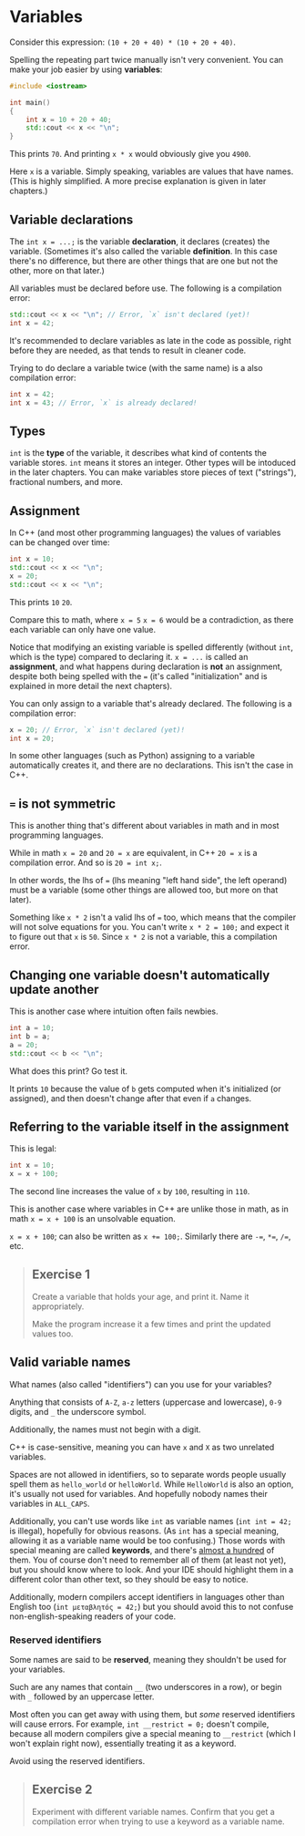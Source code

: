 # Variables

Consider this expression: `(10 + 20 + 40) * (10 + 20 + 40)`.

Spelling the repeating part twice manually isn't very convenient. You can make your job easier by using **variables**:

```cpp
#include <iostream>

int main()
{
    int x = 10 + 20 + 40;
    std::cout << x << "\n";
}
```
This prints `70`. And printing `x * x` would obviously give you `4900`.

Here `x` is a variable. Simply speaking, variables are values that have names. (This is highly simplified. A more precise explanation is given in later chapters.)

## Variable declarations

The `int x = ...;` is the variable **declaration**, it declares (creates) the variable. (Sometimes it's also called the variable **definition**. In this case there's no difference, but there are other things that are one but not the other, more on that later.)

All variables must be declared before use. The following is a compilation error:
```cpp
std::cout << x << "\n"; // Error, `x` isn't declared (yet)!
int x = 42;
```
It's recommended to declare variables as late in the code as possible, right before they are needed, as that tends to result in cleaner code.

Trying to do declare a variable twice (with the same name) is a also compilation error:
```cpp
int x = 42;
int x = 43; // Error, `x` is already declared!
```

## Types

`int` is the **type** of the variable, it describes what kind of contents the variable stores. `int` means it stores an integer. Other types will be intoduced in the later chapters. You can make variables store pieces of text ("strings"), fractional numbers, and more.

## Assignment

In C++ (and most other programming languages) the values of variables can be changed over time:

```cpp
int x = 10;
std::cout << x << "\n";
x = 20;
std::cout << x << "\n";
```
This prints `10` `20`.

Compare this to math, where `x = 5` `x = 6` would be a contradiction, as there each variable can only have one value.

Notice that modifying an existing variable is spelled differently (without `int`, which is the type) compared to declaring it. `x = ...` is called an **assignment**, and what happens during declaration is **not** an assignment, despite both being spelled with the `=` (it's called "initialization" and is explained in more detail the next chapters).

You can only assign to a variable that's already declared. The following is a compilation error:
```cpp
x = 20; // Error, `x` isn't declared (yet)!
int x = 20;
```
In some other languages (such as Python) assigning to a variable automatically creates it, and there are no declarations. This isn't the case in C++.

## `=` is not symmetric

This is another thing that's different about variables in math and in most programming languages.

While in math `x = 20` and `20 = x` are equivalent, in C++ `20 = x` is a compilation error. And so is `20 = int x;`.

In other words, the lhs of `=` (lhs meaning "left hand side", the left operand) must be a variable (some other things are allowed too, but more on that later).

Something like `x * 2` isn't a valid lhs of `=` too, which means that the compiler will not solve equations for you. You can't write `x * 2 = 100;` and expect it to figure out that `x` is `50`. Since `x * 2` is not a variable, this a compilation error.

## Changing one variable doesn't automatically update another

This is another case where intuition often fails newbies.

```cpp
int a = 10;
int b = a;
a = 20;
std::cout << b << "\n";
```
What does this print? Go test it.

It prints `10` because the value of `b` gets computed when it's initialized (or assigned), and then doesn't change after that even if `a` changes.

## Referring to the variable itself in the assignment

This is legal:
```cpp
int x = 10;
x = x + 100;
```
The second line increases the value of `x` by `100`, resulting in `110`.

This is another case where variables in C++ are unlike those in math, as in math `x = x + 100` is an unsolvable equation.

`x = x + 100`; can also be written as `x += 100;`. Similarly there are `-=`, `*=`, `/=`, etc.

> ## Exercise 1
>
> Create a variable that holds your age, and print it. Name it appropriately.
>
> Make the program increase it a few times and print the updated values too.

## Valid variable names

What names (also called "identifiers") can you use for your variables?

Anything that consists of `A-Z`, `a-z` letters (uppercase and lowercase), `0-9` digits, and `_` the underscore symbol.

Additionally, the names must not begin with a digit.

C++ is case-sensitive, meaning you can have `x` and `X` as two unrelated variables.

Spaces are not allowed in identifiers, so to separate words people usually spell them as `hello_world` or `helloWorld`. While `HelloWorld` is also an option, it's usually not used for variables. And hopefully nobody names their variables in `ALL_CAPS`.

Additionally, you can't use words like `int` as variable names (`int int = 42;` is illegal), hopefully for obvious reasons. (As `int` has a special meaning, allowing it as a variable name would be too confusing.) Those words with special meaning are called **keywords**, and there's [almost a hundred](https://en.cppreference.com/w/cpp/keyword) of them. You of course don't need to remember all of them (at least not yet), but you should know where to look. And your IDE should highlight them in a different color than other text, so they should be easy to notice.

Additionally, modern compilers accept identifiers in languages other than English too (`int μεταβλητός = 42;`) but you should avoid this to not confuse non-english-speaking readers of your code.

### Reserved identifiers

Some names are said to be **reserved**, meaning they shouldn't be used for your variables.

Such are any names that contain `__` (two underscores in a row), or begin with `_` followed by an uppercase letter.

Most often you can get away with using them, but *some* reserved identifiers will cause errors. For example, `int __restrict = 0;` doesn't compile, because all modern compilers give a special meaning to `__restrict` (which I won't explain right now), essentially treating it as a keyword.

Avoid using the reserved identifiers.

> ## Exercise 2
>
> Experiment with different variable names. Confirm that you get a compilation error when trying to use a keyword as a variable name.
